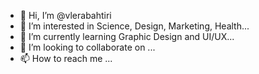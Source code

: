 - 👋 Hi, I’m @vlerabahtiri
- 👀 I’m interested in Science, Design, Marketing, Health...
- 🌱 I’m currently learning Graphic Design and UI/UX...
- 💞️ I’m looking to collaborate on ...
- 📫 How to reach me ...

<!---
vlerabahtiri/vlerabahtiri is a ✨ special ✨ repository because its `README.md` (this file) appears on your GitHub profile.
You can click the Preview link to take a look at your changes.
--->
